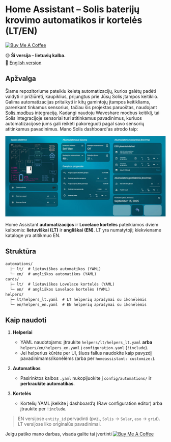 # Home Assistant – Solis baterijų krovimo automatikos ir kortelės (LT/EN)

<a href="https://buymeacoffee.com/omenukas">
  <img src="https://cdn.buymeacoffee.com/buttons/v2/default-yellow.png" alt="Buy Me A Coffee" height="42">
</a>



🟡 **Ši versija – lietuvių kalba.**  
🔵 [English version](README.en.md)

## Apžvalga

Šiame repozitoriume pateikiu keletą automatizacijų, kurios galėtų padėti valdyti ir prižiūrėti, kaupiklius, prijungtus prie Jūsų Solis įtampos keitiklio. Galima automatizacijas pritaikyti ir kitų gamintojų įtampos keitikliams, parenkant tinkamus sensorius, tačiau šis projektas paruoštas, naudojant [Solis modbus](https://github.com/Pho3niX90/solis_modbus) integraciją. Kadangi naudoju Waveshare modbus keitiklį, tai Solis integracijoje sensoriai turi atitinkamus pavadinimus, kuriuos automatizacijose jums gali reikėti pakoreguoti pagal savo sensorių atitinkamus pavadinimus.
Mano Solis dashboard'as atrodo taip:
 
![dashboard](docs/img/dashboard_overview.jpg)



Home Assistant **automatizacijos** ir **Lovelace kortelės** pateikiamos dviem kalbomis: **lietuviškai (LT)** ir **angliškai (EN)**. LT yra numatytoji; kiekviename kataloge yra atitikmuo EN.

## Struktūra
```
automations/
  ├─ lt/  # lietuviškos automatikos (YAML)
  └─ en/  # angliškos automatikos (YAML)
cards/
  ├─ lt/  # lietuviškos Lovelace kortelės (YAML)
  └─ en/  # angliškos Lovelace kortelės (YAML)
helpers/
  ├─ lt/helpers_lt.yaml  # LT helperių aprašymai su ikonėlėmis
  └─ en/helpers_en.yaml  # EN helperių aprašymai su ikonėlėmis
```

## Kaip naudoti
1. **Helperiai**  
   - YAML naudotojams: įtraukite `helpers/lt/helpers_lt.yaml` **arba** `helpers/en/helpers_en.yaml` į `configuration.yaml` (`!include`).
   - Jei helperius kūrėte per UI, šiuos failus naudokite kaip pavyzdį pavadinimams/ikonėlėms (arba per `homeassistant: customize:`).

2. **Automatikos**  
   - Pasirinktos kalbos `.yaml` nukopijuokite į `config/automations/` ir **perkraukite automatikas**.

3. **Kortelės**  
   - Kortelių YAML įkelkite į dashboard’ą (Raw configuration editor) arba įtraukite per `!include`.

> EN versijose `entity_id` pervadinti (pvz., `Solis` → `Solar`, `eso` → `grid`). LT versijose liko originalūs pavadinimai.

Jeigu patiko mano darbas, visada galite tai įvertinti 
<a href="https://buymeacoffee.com/omenukas">
  <img src="https://cdn.buymeacoffee.com/buttons/v2/default-yellow.png" alt="Buy Me A Coffee" height="42">
</a>
